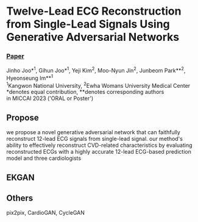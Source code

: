 # Twelve-Lead ECG Reconstruction from Single-Lead Signals Using Generative Adversarial Networks
### [Paper](!!링크필요)

 Jinho Joo\*<sup>1</sup>,
 Gihun Joo\*<sup>1</sup>,
 Yeji Kim<sup>2</sup>,
 Moo-Nyun Jin<sup>2</sup>,
 Junbeom Park\*\*<sup>2</sup>,
 Hyeonseung Im\*\*<sup>1</sup>  
 <sup>1</sup>Kangwon National University, <sup>2</sup>Ewha Womans University Medical Center  
  \*denotes equal contribution,
  \**denotes corresponding authors  
in MICCAI 2023 ('ORAL or Poster')

## Propose
we propose a novel generative adversarial network  that can faithfully reconstruct 12-lead ECG signals from single-lead signal.
our method's ability to effectively reconstruct CVD-related characteristics by evaluating reconstructed ECGs with a highly accurate 12-lead ECG-based prediction model and three cardiologists

## EKGAN


## Others
pix2pix, CardioGAN, CycleGAN
